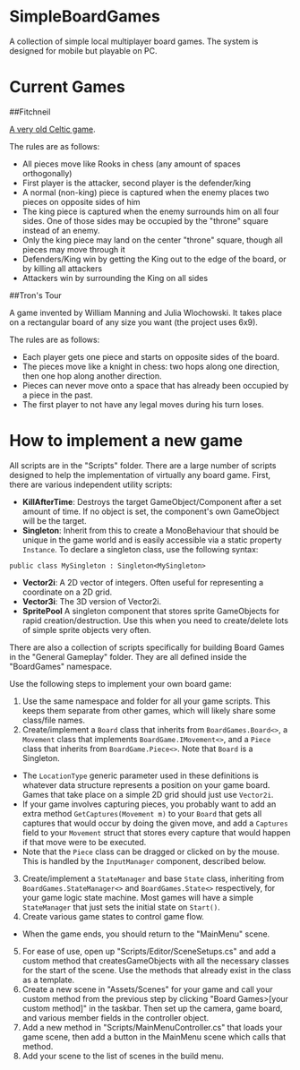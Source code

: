 # SimpleBoardGames
A collection of simple local multiplayer board games. The system is designed for mobile but playable on PC.


# Current Games

##Fitchneil

[A very old Celtic game](http://www.knauer.org/mike/sca/classes/fitchneal.html).

The rules are as follows:

* All pieces move like Rooks in chess (any amount of spaces orthogonally)
* First player is the attacker, second player is the defender/king
* A normal (non-king) piece is captured when the enemy places two pieces on opposite sides of him
* The king piece is captured when the enemy surrounds him on all four sides. One of those sides may be occupied by the "throne" square instead of an enemy.
* Only the king piece may land on the center "throne" square, though all pieces may move through it
* Defenders/King win by getting the King out to the edge of the board, or by killing all attackers
* Attackers win by surrounding the King on all sides

##Tron's Tour

A game invented by William Manning and Julia Wlochowski. It takes place on a rectangular board of any size you want (the project uses 6x9).

The rules are as follows:

* Each player gets one piece and starts on opposite sides of the board.
* The pieces move like a knight in chess: two hops along one direction, then one hop along another direction.
* Pieces can never move onto a space that has already been occupied by a piece in the past.
* The first player to not have any legal moves during his turn loses.


# How to implement a new game

All scripts are in the "Scripts" folder.
There are a large number of scripts designed to help the implementation of virtually any board game. First, there are various independent utility scripts:

* **KillAfterTime**: Destroys the target GameObject/Component after a set amount of time. If no object is set, the component's own GameObject will be the target.
* **Singleton**: Inherit from this to create a MonoBehaviour that should be unique in the game world and is easily accessible via a static property `Instance`.
To declare a singleton class, use the following syntax:
```
public class MySingleton : Singleton<MySingleton>
```
* **Vector2i**: A 2D vector of integers. Often useful for representing a coordinate on a 2D grid.
* **Vector3i**: The 3D version of Vector2i.
* **SpritePool** A singleton component that stores sprite GameObjects for rapid creation/destruction. Use this when you need to create/delete lots of simple sprite objects very often.

There are also a collection of scripts specifically for building Board Games in the "General Gameplay" folder. They are all defined inside the "BoardGames" namespace.

Use the following steps to implement your own board game:

1. Use the same namespace and folder for all your game scripts. This keeps them separate from other games, which will likely share some class/file names.
2. Create/implement a `Board` class that inherits from `BoardGames.Board<>`, a `Movement` class that implements `BoardGame.IMovement<>`, and a `Piece` class that inherits from `BoardGame.Piece<>`. Note that `Board` is a Singleton.
  * The `LocationType` generic parameter used in these definitions is whatever data structure represents a position on your game board. Games that take place on a simple 2D grid should just use `Vector2i`.
  * If your game involves capturing pieces, you probably want to add an extra method `GetCaptures(Movement m)` to your `Board` that gets all captures that would occur by doing the given move, and add a `Captures` field to your `Movement` struct that stores every capture that would happen if that move were to be executed.
  * Note that the `Piece` class can be dragged or clicked on by the mouse. This is handled by the `InputManager` component, described below.
3. Create/implement a `StateManager` and base `State` class, inheriting from `BoardGames.StateManager<>` and `BoardGames.State<>` respectively, for your game logic state machine. Most games will have a simple `StateManager` that just sets the initial state on `Start()`.
4. Create various game states to control game flow.
  * When the game ends, you should return to the "MainMenu" scene.
5. For ease of use, open up "Scripts/Editor/SceneSetups.cs" and add a custom method that createsGameObjects with all the necessary classes for the start of the scene. Use the methods that already exist in the class as a template.
6. Create a new scene in "Assets/Scenes" for your game and call your custom method from the previous step by clicking "Board Games>[your custom method]" in the taskbar. Then set up the camera, game board, and various member fields in the controller object.
7. Add a new method in "Scripts/MainMenuController.cs" that loads your game scene, then add a button in the MainMenu scene which calls that method.
8. Add your scene to the list of scenes in the build menu.